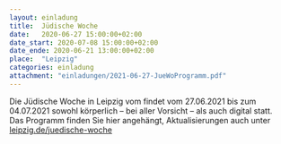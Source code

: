 ```yaml
---
layout: einladung
title:  Jüdische Woche
date:   2020-06-27 15:00:00+02:00
date_start: 2020-07-08 15:00:00+02:00
date_ende: 2020-06-21 13:00:00+02:00
place:  "Leipzig"
categories: einladung
attachment: "einladungen/2021-06-27-JueWoProgramm.pdf"
---
```


Die Jüdische Woche in Leipzig vom findet vom 27.06.2021 bis zum 04.07.2021 sowohl körperlich – bei aller Vorsicht – als auch digital statt.
<br>
Das Programm finden Sie hier angehängt, Aktualisierungen auch unter
<a class="link" href="https://www.leipzig.de/freizeit-kultur-und-tourismus/veranstaltungen-und-termine/jubilaeen-und-festivals/juedische-woche/">leipzig.de/juedische-woche</a>
